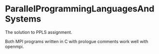 # ParallelProgrammingLanguagesAndSystems
The solution to PPLS assignment.

Both MPI programs written in C with prologue comments work well with openmpi.
